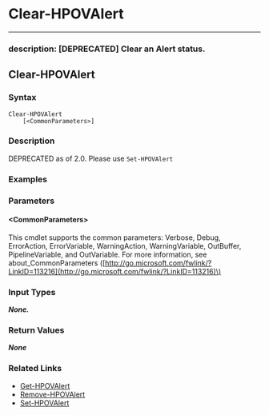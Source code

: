 # Clear-HPOVAlert

---

### description: \[DEPRECATED\] Clear an Alert status.

## Clear-HPOVAlert

### Syntax

```text
Clear-HPOVAlert
    [<CommonParameters>]
```

### Description

DEPRECATED as of 2.0. Please use `Set-HPOVAlert`

### Examples

### Parameters

#### &lt;CommonParameters&gt;

This cmdlet supports the common parameters: Verbose, Debug, ErrorAction, ErrorVariable, WarningAction, WarningVariable, OutBuffer, PipelineVariable, and OutVariable. For more information, see about\_CommonParameters \([http://go.microsoft.com/fwlink/?LinkID=113216](http://go.microsoft.com/fwlink/?LinkID=113216)\)

### Input Types

_**None.**_

### Return Values

_**None**_

### Related Links

* [Get-HPOVAlert](get-hpovalert.md)
* [Remove-HPOVAlert](remove-hpovalert.md)
* [Set-HPOVAlert](set-hpovalert.md)

